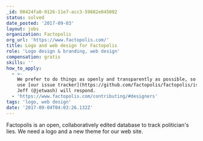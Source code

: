 ```yaml
---
_id: 00424fa0-9126-11e7-acc3-59682e045002
status: solved
date_posted: '2017-09-03'
layout: jobs
organization: Factopolis
org_url: 'https://www.factopolis.com/'
title: Logo and web design for Factopolis
role: 'Logo design & branding, web design'
compensation: gratis
skills: ''
how_to_apply:
  - >-
    We prefer to do things as openly and transparently as possible, so please
    use [our issue tracker](https://github.com/factopolis/factopolis/issues);
    Jeff (@jetwash) will respond.
  - 'https://www.factopolis.com/contributing/#designers'
tags: 'logo, web design'
date: '2017-09-04T04:03:26.132Z'
---
```

Factopolis is an open, collaboratively edited database to track politician's lies. We need a logo and a new theme for our web site.
